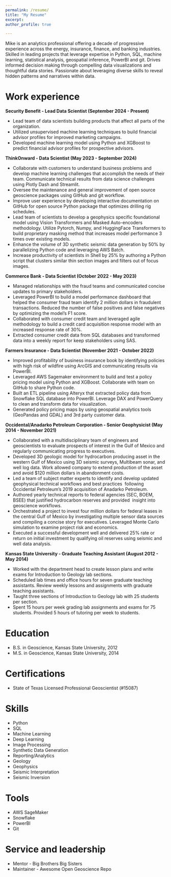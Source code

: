 ```yaml
---
permalink: /resume/
title: "My Resume"
excerpt: 
author_profile: true

---
```


Mike is an analytics professional offering a decade of progressive experience across the energy, insurance, finance, and banking industries. Skilled in leading projects that leverage expertise in Python, SQL, machine learning, statistical analysis, geospatial inference, PowerBI and git. Drives informed decision making through compelling data visualizations and thoughtful data stories. Passionate about leveraging diverse skills to reveal hidden patterns and narratives within data.

Work experience
======
**Security Benefit - Lead Data Scientist (September 2024 - Present)**
* Lead team of data scientists building products that affect all parts of the organization.
* Utilized unsupervised machine learning techniques to build financial advisor profiles for improved marketing campaigns.
* Developed machine learning model using Python and XGBoost to predict financial advisor profiles for prospective advisors.

**ThinkOnward - Data Scientist (May 2023 - September 2024)**
* Collaborate with customers to understand business problems and develop machine learning challenges that accomplish the needs of their team. Communicate technical results     from data science challenges using Plotly Dash and Streamlit.
* Oversee the maintenance and general improvement of open source geoscience packages using GitHub and git workflow.
* Improve user experience by developing interactive documentation on GitHub for open source Python package that optimizes drilling rig schedules.
* Lead team of scientists to develop a geophysics specific foundational model using Vision Transformers and Masked Auto-encoders methodology. Utilize Pytorch, Numpy, and       HuggingFace Transformers to build proprietary masking method that increases model performance 3 times over existing models. 
* Enhance the volume of 3D synthetic seismic data generation by 50% by parallelizing Python code and leveraging AWS Batch. 
* Increase productivity of scientists in Shell by 25% by authoring a Python script that clusters similar thin section images and filters out of focus images.

**Commerce Bank - Data Scientist (October 2022 - May 2023)**
* Managed relationships with the fraud teams and communicated concise updates to primary stakeholders.
* Leveraged PowerBI to build a model performance dashboard that helped the consumer fraud team identify 2 million dollars in fraudulent transactions. Reduced the number of     false positives and false negatives by optimizing the model’s F1 score.
* Collaborated with consumer credit team and leveraged agile methodology to build a credit card acquisition response model with an increased response rate of 30%. 
* Extracted consumer credit data from SQL databases and transformed data into a weekly report for keep stakeholders using SAS.
    
**Farmers Insurance - Data Scientist (November 2021 - October 2022)**
* Improved profitability of business insurance book by identifying policies with high risk of wildfire using ArcGIS and communicating results via PowerBI.
* Leveraged AWS Sagemaker environment to build and test a policy pricing model using Python and XGBoost. Collaborate with team on GitHub to share Python code.
* Built an ETL pipeline using Alteryx that extracted policy data from Snowflake SQL database into PowerBI. Leverage DAX and PowerQuery to clean and transform data for          visualization.
* Generated policy pricing maps by using geospatial analytics tools (GeoPandas and GDAL) and 3rd party customer data.

**Occidental/Anadarko Petroleum Corporation - Senior Geophysicist (May 2014 - November 2021)**
* Collaborated with a multidisciplinary team of engineers and geoscientists to evaluate prospects of interest in the Gulf of Mexico and regularly communicating progress to     executives.
* Developed 3D geologic model for hydrocarbon producing asset in the western Gulf of Mexico using 3D seismic surveys, Multibeam sonar, and well log data. Work allowed          company to extend production of the asset and avoid $120 million dollars in abandonment costs. 
* Led a team of subject matter experts to identify and develop updated geophysical technical workflows and best practices  following Occidental Petroleum’s 2019 acquisition    of Anadarko Petroleum. 
* Authored yearly technical reports to federal agencies (SEC, BOEM, BSEE) that justified hydrocarbon reserves and provided  insight into geoscience workflows. 
* Orchestrated a project to invest four million dollars for federal leases in the central Gulf of Mexico by investigating multiple sensor data sources and compiling a          concise story for executives. Leveraged Monte Carlo simulation to examine project risk and economics.
* Executed a successful development well and delivered 25% rate or return on initial investment by qualifying oil reserves using seismic and well data analysis.
 
**Kansas State University - Graduate Teaching Assistant (August 2012 - May 2014)**
* Worked with the department head to create lesson plans and write exams for Introduction to Geology lab sections.
* Scheduled lab times and office hours for seven graduate teaching assistants. Review weekly lessons and assignments with graduate teaching assistants.
* Taught three sections of Introduction to Geology lab with 25 students per section.
* Spent 15 hours per week grading lab assignments and exams for 75 students. Provided 5 hours of tutoring per week to students.
 
Education
======
* B.S. in Geoscience, Kansas State University, 2012
* M.S. in Geoscience, Kansas State University, 2014

Certifications
======
* State of Texas Licensed Professional Geoscientist (#15087)
  
Skills
======
* Python
* SQL
* Machine Learning
* Deep Learning
* Image Processing
* Synthetic Data Generation
* Reporting/Analytics
* Geology
* Geophysics
* Seismic Interpretation
* Seismic Inversion

Tools
======
* AWS SageMaker
* Snowflake
* PowerBI
* Git

Service and leadership
======
* Mentor - Big Brothers Big Sisters
* Maintainer - Awesome Open Geoscience Repo
